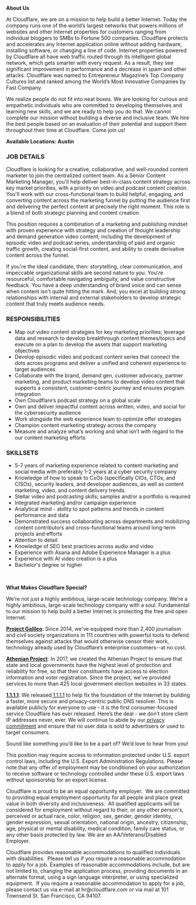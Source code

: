 <div class="content-intro">
	<div><strong>About Us</strong></div>
	<div>
		<p>At Cloudflare, we are on a mission to help build a better Internet. Today the company runs one of the world’s largest networks that powers millions of websites and other Internet properties for customers ranging from individual bloggers to SMBs to Fortune 500 companies. Cloudflare protects and accelerates any Internet application online without adding hardware, installing software, or changing a line of code. Internet properties powered by Cloudflare all have web traffic routed through its intelligent global network, which gets smarter with every request. As a result, they see significant improvement in performance and a decrease in spam and other attacks. Cloudflare was named to Entrepreneur Magazine’s Top Company Cultures list and ranked among the World’s Most Innovative Companies by Fast Company.&nbsp;</p>
		<p><span style="font-weight: 400;">We realize people do not fit into neat boxes. We are looking for curious and empathetic individuals who are committed to developing themselves and learning new skills, and we are ready to help you do that. We cannot complete our mission without building a diverse and inclusive team. We hire the best people based on an evaluation of their potential and support them throughout their time at Cloudflare. Come join us!&nbsp;</span></p>
	</div>
</div>
<p><strong>Available Locations: Austin</strong></p>
<h3><strong>JOB DETAILS</strong></h3>
<p>Cloudflare is looking for a creative, collaborative, and well-rounded content marketer to join the centralized content team. As a Senior Content Marketing Manager, you'll help deliver best-in-class content strategy across key market priorities, with a priority on video and podcast content creation. You'll work with our cross-functional team to build helpful, engaging, and converting content across the marketing funnel by putting the audience first and delivering the perfect content at precisely the right moment. This role is a blend of both strategic planning and content creation.</p>
<p>This position requires a combination of a marketing and publishing mindset with proven experience with strategy and creation of thought leadership and demand generation video content; including the development of episodic video and podcast series, understanding of paid and organic traffic growth, creating social-first content, and ability to create derivative content across the funnel.&nbsp;</p>
<p>If you're the ideal candidate, then: storytelling, clear communication, and impeccable organizational skills are second nature to you. You're resourceful, comfortable navigating ambiguity, and value constructive feedback. You have a deep understanding of brand voice and can sense when content isn't quite hitting the mark. And, you excel at building strong relationships with internal and external stakeholders to develop strategic content that truly meets audience needs.&nbsp;</p>
<h3><strong>RESPONSIBILITIES</strong></h3>
<ul>
	<li>Map out video content strategies for key marketing priorities; leverage data and research to develop breakthrough content themes/topics and execute on a plan to develop the assets that support marketing objectives</li>
	<li>Develop episodic video and podcast content series that connect the dots across programs and deliver a unified and coherent experience to target audiences</li>
	<li>Collaborate with the brand, demand gen, customer advocacy, partner marketing, and product marketing teams to develop video content that supports a consistent, customer-centric journey and ensures program integration</li>
	<li>Own Cloudflare’s podcast strategy on a global scale</li>
	<li>Own and deliver impactful content across written, video, and social for the cybersecurity audience</li>
	<li>Work alongside the web experience team to optimize offer strategies</li>
	<li>Champion content marketing strategy across the company</li>
	<li>Measure and analyze what’s working and what isn’t with regard to the our content marketing efforts</li>
</ul>
<h3><strong>SKILLSETS</strong></h3>
<ul>
	<li>5-7 years of marketing experience related to content marketing and social media with preferably 1-2 years at a cyber security company</li>
	<li>Knowledge of how to speak to CxOs (specifically CIOs, CTOs, and CISOs), security leaders, and developer audiences, as well as content marketing, video, and content delivery trends.</li>
	<li>Stellar video and podcasting skills; samples and/or a portfolio is required</li>
	<li>Integrated marketing and/or campaign experience</li>
	<li>Analytical mind - ability to spot patterns and trends in content performance and data</li>
	<li>Demonstrated success collaborating across departments and mobilizing content contributors and cross-functional teams around long-term projects and efforts</li>
	<li>Attention to detail</li>
	<li>Knowledge of SEO best practices across audio and video</li>
	<li>Experience with Asana and Adobe Experience Manager is a plus</li>
	<li>Experience with AI video creation is a plus</li>
	<li>Bachelor's degree or higher</li>
</ul>
<p>&nbsp;</p>
<div class="content-conclusion">
	<p><strong>What Makes Cloudflare Special?</strong></p>
	<p><span style="font-weight: 400;">We’re not just a highly ambitious, large-scale technology company. We’re a highly ambitious, large-scale technology company with a soul. Fundamental to our mission to help build a better Internet is protecting the free and open Internet.</span></p>
	<p><a href="https://blog.cloudflare.com/protecting-free-expression-online/"><strong>Project Galileo</strong></a><span style="font-weight: 400;">: Since 2014, we've equipped more than 2,400 journalism and civil society organizations in 111 countries with powerful tools to defend themselves against attacks that would otherwise censor their work, technology already used by Cloudflare’s enterprise customers--at no cost.</span></p>
	<p><strong><a href="https://www.cloudflare.com/athenian/">Athenian Project</a></strong><span style="font-weight: 400;">: In 2017, we created the Athenian Project to ensure that state and local governments have the highest level of protection and reliability for free, so that their constituents have access to election information and voter registration. Since the project, we've provided services to more than 425 local government election websites in 33 states.</span></p>
	<p><a href="https://1.1.1.1/"><strong>1.1.1.1</strong></a><span style="font-weight: 400;">: We released</span><a href="https://1.1.1.1/"> <span style="font-weight: 400;">1.1.1.1</span></a><span style="font-weight: 400;"> to help fix the foundation of the Internet by building a faster, more secure and privacy-centric public DNS resolver. This is available publicly for everyone to use - it is the first consumer-focused service Cloudflare has ever released. Here’s the deal - we don’t store client IP addresses never, ever. We will continue to abide by our</span><a href="https://developers.cloudflare.com/1.1.1.1/privacy/public-dns-resolver"> privacy commitment</a><span style="font-weight: 400;"> and ensure that no user data is sold to advertisers or used to target consumers.</span></p>
	<p><span style="font-weight: 400;">Sound like something you’d like to be a part of? We’d love to hear from you!</span></p>
	<p><span style="font-weight: 400;">This position may require access to information protected under U.S. export control laws, including the U.S. Export Administration Regulations. Please note that any offer of employment may be conditioned on your authorization to receive software or technology controlled under these U.S. export laws without sponsorship for an export license.</span></p>
	<p><span style="font-weight: 400;">Cloudflare is proud to be an equal opportunity employer. &nbsp;We are committed to providing equal employment opportunity for all people and place great value in both diversity and inclusiveness. &nbsp;All qualified applicants will be considered for employment without regard to their, or any other person's, perceived or actual</span> <span style="font-weight: 400;">race, color, religion, sex, gender, gender identity, gender expression, sexual orientation, national origin, ancestry, citizenship, age, physical or mental disability, medical condition, family care status, or any other basis protected by law. </span><span style="font-weight: 400;">We are an AA/Veterans/Disabled Employer.</span></p>
	<p><span style="font-weight: 400;">Cloudflare provides reasonable accommodations to qualified individuals with disabilities. &nbsp;Please tell us if you require a reasonable accommodation to apply for a job. Examples of reasonable accommodations include, but are not limited to, changing the application process, providing documents in an alternate format, using a sign language interpreter, or using specialized equipment. &nbsp;If you require a reasonable accommodation to apply for a job, please contact us via e-mail at </span><span style="font-weight: 400;">hr@cloudflare.com</span><span style="font-weight: 400;"> or via mail at 101 Townsend St. San Francisco, CA 94107.</span></p>
</div>